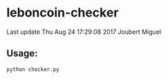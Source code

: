 # leboncoin-checker

   Last update Thu Aug 24 17:29:08 2017 Joubert Miguel

## Usage:

`````````````````
python checker.py
`````````````````